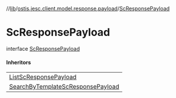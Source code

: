 //[lib](../../../index.md)/[ostis.jesc.client.model.response.payload](../index.md)/[ScResponsePayload](index.md)

# ScResponsePayload

interface [ScResponsePayload](index.md)

#### Inheritors

| |
|---|
| [ListScResponsePayload](../-list-sc-response-payload/index.md) |
| [SearchByTemplateScResponsePayload](../-search-by-template-sc-response-payload/index.md) |
